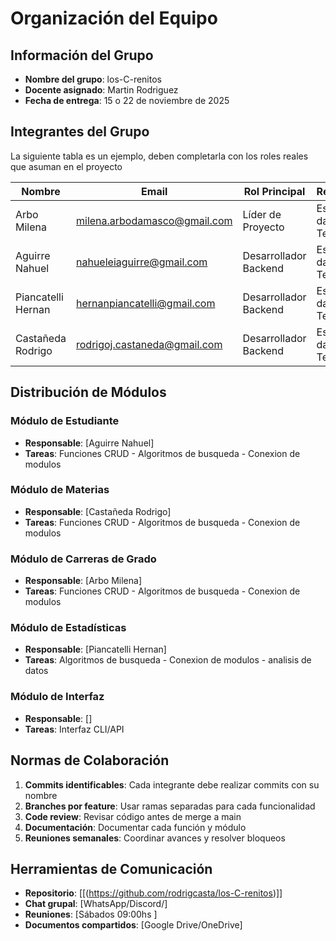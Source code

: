 # Organización del Equipo

## Información del Grupo

- **Nombre del grupo**: los-C-renitos
- **Docente asignado**: Martin Rodriguez
- **Fecha de entrega**: 15 o 22 de noviembre de 2025

## Integrantes del Grupo

La siguiente tabla es un ejemplo, deben completarla con los roles reales que asuman en el proyecto

| Nombre             | Email                              | Rol Principal           |       Responsabilidades                           |
|--------------------|------------------------------------|-------------------------|---------------------------------------------------|
| Arbo Milena        | milena.arbodamasco@gmail.com       | Líder de Proyecto       | Estructuras de datos, algoritmos, Tester/QA       |
| Aguirre Nahuel     | nahueleiaguirre@gmail.com          | Desarrollador Backend   | Estructuras de datos, algoritmos, Tester/QA       |
| Piancatelli Hernan | hernanpiancatelli@gmail.com        | Desarrollador Backend   | Estructuras de datos, algoritmos, Tester/QA       |
| Castañeda Rodrigo  | rodrigoj.castaneda@gmail.com       | Desarrollador Backend   | Estructuras de datos, algoritmos, Tester/QA       |

## Distribución de Módulos

### Módulo de Estudiante
- **Responsable**: [Aguirre Nahuel]
- **Tareas**: Funciones CRUD - Algoritmos de busqueda - Conexion de modulos

### Módulo de Materias
- **Responsable**: [Castañeda Rodrigo]  
- **Tareas**: Funciones CRUD - Algoritmos de busqueda - Conexion de modulos

### Módulo de Carreras de Grado
- **Responsable**: [Arbo Milena]
- **Tareas**: Funciones CRUD - Algoritmos de busqueda - Conexion de modulos

### Módulo de Estadísticas
- **Responsable**: [Piancatelli Hernan]
- **Tareas**: Algoritmos de busqueda - Conexion de modulos - analisis de datos

### Módulo de Interfaz
- **Responsable**: []
- **Tareas**: Interfaz CLI/API  



## Normas de Colaboración

1. **Commits identificables**: Cada integrante debe realizar commits con su nombre
2. **Branches por feature**: Usar ramas separadas para cada funcionalidad
3. **Code review**: Revisar código antes de merge a main
4. **Documentación**: Documentar cada función y módulo
5. **Reuniones semanales**: Coordinar avances y resolver bloqueos

## Herramientas de Comunicación

- **Repositorio**: [\[(https://github.com/rodrigcasta/los-C-renitos)\]]
- **Chat grupal**: [WhatsApp/Discord/]
- **Reuniones**: [Sábados 09:00hs ]
- **Documentos compartidos**: [Google Drive/OneDrive]
